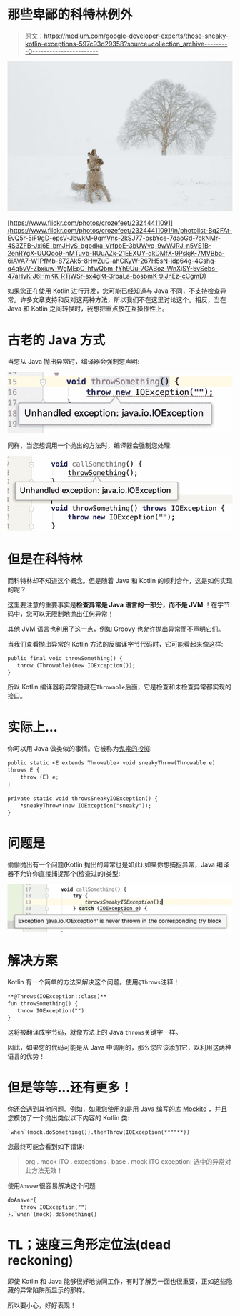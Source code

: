 # 那些卑鄙的科特林例外

> 原文：<https://medium.com/google-developer-experts/those-sneaky-kotlin-exceptions-597c93d29358?source=collection_archive---------0----------------------->

![](img/b1979fced5aa0a6ece09c32db8592b4c.png)

[https://www.flickr.com/photos/crozefeet/23244411091](https://www.flickr.com/photos/crozefeet/23244411091/in/photolist-Bq2FAt-EvQ5r-5iF9gD-epsV-JbwkM-9qmVns-2kSJ77-psbYce-7daoGd-7ckNMr-4S3ZFB-Jxj6E-bmJHyS-bgpdka-VrfpbE-3bUWvq-9wWJRJ-n5VS1B-2enRYgX-UUQoo9-nMTuvb-RUuAZk-21EEXUY-qkDMfX-9PskjK-7MVBba-6iAVA7-W1PfMb-872Ak5-8HwZuC-ahCKyW-267H5sN-idp64g-4Cshq-q4q5vV-Zbxiuw-WgMEpC-hfwQbm-fYh9Uu-7GABoz-WnXjSY-5vSebs-47aHyK-J6HmKK-RTjWSr-sx4gKt-3rpaLa-bosbmK-9iJnEz-cCgmD)

如果您正在使用 Kotlin 进行开发，您可能已经知道与 Java 不同，不支持检查异常。许多文章支持和反对这两种方法，所以我们不在这里讨论这个。相反，当在 Java 和 Kotlin 之间转换时，我想把重点放在互操作性上。

# 古老的 Java 方式

当您从 Java 抛出异常时，编译器会强制您声明:

![](img/dbc81df1168fe6211b40a733faa6facb.png)

同样，当您想调用一个抛出的方法时，编译器会强制您处理:

![](img/b611f8afe16caea6f29aac2c2fd9bc8a.png)

# 但是在科特林

而科特林却不知道这个概念。但是随着 Java 和 Kotlin 的顺利合作，这是如何实现的呢？

这里要注意的重要事实是**检查异常是 Java 语言的一部分，而不是 JVM** ！在字节码中，您可以无限制地抛出任何异常！

其他 JVM 语言也利用了这一点，例如 Groovy 也允许抛出异常而不声明它们。

当我们查看抛出异常的 Kotlin 方法的反编译字节代码时，它可能看起来像这样:

```
public final void throwSomething() {
   throw (Throwable)(new IOException());
}
```

所以 Kotlin 编译器将异常隐藏在`Throwable`后面，它是检查和未检查异常都实现的接口。

# 实际上…

你可以用 Java 做类似的事情。它被称为[鬼祟的投掷](https://www.baeldung.com/java-sneaky-throws):

```
public static <E extends Throwable> void sneakyThrow(Throwable e) throws E {
    throw (E) e;
}

private static void throwsSneakyIOException() {
    *sneakyThrow*(new IOException("sneaky"));
}
```

# 问题是

偷偷抛出有一个问题(Kotlin 抛出的异常也是如此):如果你想捕捉异常，Java 编译器不允许你直接捕捉那个(检查过的)类型:

![](img/8cbd6a8920b4d1298e63563617aa282b.png)

# 解决方案

Kotlin 有一个简单的方法来解决这个问题。使用`@Throws`注释！

```
**@Throws(IOException::class)**
fun throwSomething() {
   throw IOException("")
}
```

这将被翻译成字节码，就像方法上的 Java `throws`关键字一样。

因此，如果您的代码可能是从 Java 中调用的，那么您应该添加它，以利用这两种语言的优势！

# 但是等等…还有更多！

你还会遇到其他问题。例如，如果您使用的是用 Java 编写的库 [Mockito](https://github.com/mockito/mockito) ，并且您模仿了一个抛出类似以下内容的 Kotlin 类:

```
`when`(mock.doSomething()).thenThrow(IOException(**""**))
```

您最终可能会看到如下错误:

> org . mock ITO . exceptions . base . mock ITO exception:
> 选中的异常对此方法无效！

使用`Answer`很容易解决这个问题

```
doAnswer{ 
    throw IOException("")
}.`when`(mock).doSomething()
```

# TL；速度三角形定位法(dead reckoning)

即使 Kotlin 和 Java 能够很好地协同工作，有时了解另一面也很重要，正如这些隐藏的异常陷阱所显示的那样。

所以要小心，好好表现！